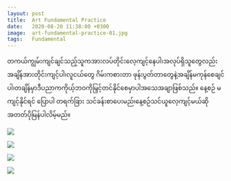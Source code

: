 ```yaml
---
layout: post
title:  Art Fundamental Practice 
date:   2020-08-20 11:38:00 +0300
image:  art-fundamental-practice-01.jpg
tags:   Fundamental
---
```


တကယ်ကျွမ်းကျင်ချင်သည့်သူကအားလပ်တိုင်းလေ့ကျင့်နေပါ၊အလုပ်ရှိသူတွေလည်းအချိန်အားတိုင်းကျင့်ပါ၊လူငယ်တွေ ဂိမ်းကစားတာ ဖုန်းပွတ်တာတွေနဲ့အချိန်မကုန်စေချင်ပါ၊တချိန်မှာဒီပညာကကိုယ့်ဘဝကိုမြှင့်တင်နိုင်စေမှာပါအသေအချာဖြစ်သည်။
နေ့စဉ် မကျင့်နိုင်ရင် ပြောပါ တရက်ခြား သင်ခန်းစာပေးမည်၊နေ့စဉ်သင်ယူလေ့ကျင့်မယ်ဆိုအတတ်ပိုမြန်ပါလိမ့်မည်။

![]({{site.baseurl}}/img/art-fundamental-practice-01.jpg)

![]({{site.baseurl}}/img/art-fundamental-practice-02.jpg)

![]({{site.baseurl}}/img/art-fundamental-practice-03.jpg)

![]({{site.baseurl}}/img/art-fundamental-practice-04.jpg)


